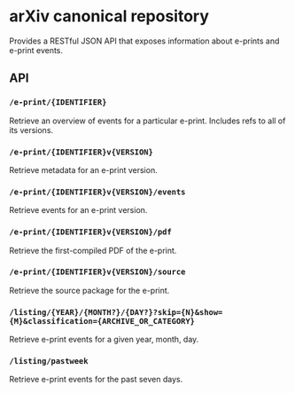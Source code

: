 # arXiv canonical repository

Provides a RESTful JSON API that exposes information about e-prints and 
e-print events.

## API

### ``/e-print/{IDENTIFIER}``

Retrieve an overview of events for a particular e-print. Includes refs to all
of its versions.

### ``/e-print/{IDENTIFIER}v{VERSION}``

Retrieve metadata for an e-print version.

### ``/e-print/{IDENTIFIER}v{VERSION}/events``

Retrieve events for an e-print version.

### ``/e-print/{IDENTIFIER}v{VERSION}/pdf``

Retrieve the first-compiled PDF of the e-print.

### ``/e-print/{IDENTIFIER}v{VERSION}/source``

Retrieve the source package for the e-print.

### ``/listing/{YEAR}/{MONTH?}/{DAY?}?skip={N}&show={M}&classification={ARCHIVE_OR_CATEGORY}``

Retrieve e-print events for a given year, month, day. 

### ``/listing/pastweek``

Retrieve e-print events for the past seven days.